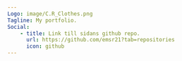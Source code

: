 ```yaml
---
Logo: image/C.R_Clothes.png
Tagline: My portfolio.
Social:
    - title: Link till sidans github repo.
      url: https://github.com/emsr21?tab=repositories
      icon: github
---
```

